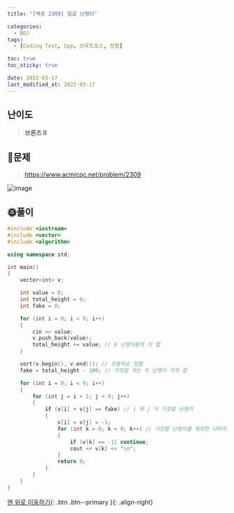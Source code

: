 ```yaml
---
title: "[백준 2309] 일곱 난쟁이"

categories:
  - BOJ
tags:
  - [Coding Test, Cpp, 브루트포스, 정렬]

toc: true
toc_sticky: true

date: 2022-03-17
last_modified_at: 2022-03-17
---
```


## 난이도

> **브론즈 II**

## 📜문제

> <https://www.acmicpc.net/problem/2309>

![image](https://user-images.githubusercontent.com/81313733/158740019-8e1d82d9-c308-49fa-8fa5-4de59e2cd09a.png)

## 🌞풀이

```c++
#include <iostream>
#include <vector>
#include <algorithm>

using namespace std;

int main()
{
	vector<int> v;

	int value = 0;
	int total_height = 0;
	int fake = 0;

	for (int i = 0; i < 9; i++)
	{
		cin >> value;
		v.push_back(value);
		total_height += value; // 9 난쟁이들의 키 합
	}

	sort(v.begin(), v.end()); // 오름차순 정렬
	fake = total_height - 100; // 거짓말 치는 두 난쟁이 키의 합

	for (int i = 0; i < 9; i++)
	{
		for (int j = i + 1; j < 9; j++)
		{
			if (v[i] + v[j] == fake) // i 와 j 가 거짓말 난쟁이
			{
				v[i] = v[j] = -1;
				for (int k = 0; k < 9; k++) // 거짓말 난쟁이를 제외한 나머지 오름차순 출력
				{
					if (v[k] == -1) continue;
					cout << v[k] << "\n";
				}
				return 0;
			}
		}
	}
}
```

[맨 위로 이동하기](#){: .btn .btn--primary }{: .align-right}
